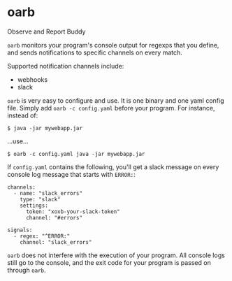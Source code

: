 # oarb
Observe and Report Buddy

`oarb` monitors your program's console output for regexps that you
define, and sends notifications to specific channels on every match.

Supported notification channels include:
- webhooks
- slack

`oarb` is very easy to configure and use.  It is one binary and one yaml
config file.  Simply add `oarb -c config.yaml` before your program.  For instance, instead of:
```
$ java -jar mywebapp.jar
```
...use...
```
$ oarb -c config.yaml java -jar mywebapp.jar
```

If `config.yaml` contains the following, you'll get a slack message on
every console log message that starts with `ERROR:`:

```
channels:
  - name: "slack_errors"
    type: "slack"
    settings:
      token: "xoxb-your-slack-token"
      channel: "#errors"

signals:
  - regex: "^ERROR:"
    channel: "slack_errors"
```

`oarb` does not interfere with the execution of your program.  All
console logs still go to the console, and the exit code for your
program is passed on through `oarb`.
